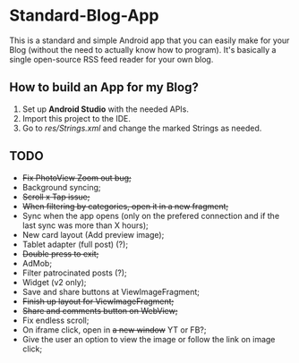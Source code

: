 # Standard-Blog-App
This is a standard and simple Android app that you can easily make for your Blog (without the need to actually know how to program).
It's basically a single open-source RSS feed reader for your own blog.

## How to build an App for my Blog?
1. Set up **Android Studio** with the needed APIs.
2. Import this project to the IDE.
3. Go to *res/Strings.xml* and change the marked Strings as needed.


## TODO
- ~~Fix PhotoView Zoom out bug;~~
- Background syncing;
- ~~Scroll x Tap issue;~~
- ~~When filtering by categories, open it in a new fragment;~~
- Sync when the app opens (only on the prefered connection and if the last sync was more than X hours);
- New card layout (Add preview image);
- Tablet adapter (full post) (?);
- ~~Double press to exit;~~
- AdMob;
- Filter patrocinated posts (?);
- Widget (v2 only);
- Save and share buttons at ViewImageFragment;
- ~~Finish up layout for ViewImageFragment;~~
- ~~Share and comments button on WebView;~~
- Fix endless scroll;
- On iframe click, open in ~~a new window~~ YT or FB?;
- Give the user an option to view the image or follow the link on image click;
